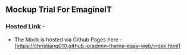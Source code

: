 ## Mockup Trial For EmagineIT

### Hosted Link - 
* The Mock is hosted via Github Pages here - [https://christianq010.github.io/admin-theme-easy-web/index.html]